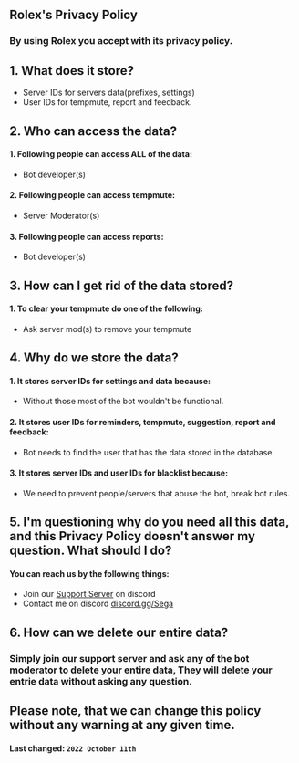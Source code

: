 ## **Rolex's Privacy Policy**
### By using Rolex you accept with its privacy policy.

## 1. What does it store?

 - Server IDs for servers data(prefixes, settings)
 - User IDs for tempmute, report and feedback.

## 2. Who can access the data?

 #### 1. Following people can access ALL of the data:
 -  Bot developer(s)

#### 2. Following people can access tempmute:
- Server Moderator(s)

#### 3. Following people can access reports:
- Bot developer(s)

## 3. How can I get rid of the data stored? 

#### 1. To clear your tempmute do one of the following:
- Ask server mod(s) to remove your tempmute


## 4. Why do we store the data?

#### 1. It stores server IDs for settings and data because:
- Without those most of the bot wouldn't be functional.

#### 2. It stores user IDs for reminders, tempmute, suggestion, report and feedback:
- Bot needs to find the user that has the data stored in the database.

#### 3. It stores server IDs and user IDs for blacklist because:
- We need to prevent people/servers that abuse the bot, break bot rules.


## 5. I'm questioning why do you need all this data, and this Privacy Policy doesn't answer my question. What should I do?

#### You can reach us by the following things:
- Join our [Support Server](https://discord.gg/3txNVM6fNw) on discord
- Contact me on discord [discord.gg/Sega](https://discord.gg/3txNVM6fNw)

## 6. How can we delete our entire data?

### Simply join our support server and ask any of the bot moderator to delete your entire data, They will delete your entrie data without asking any question.


## Please note, that we can change this policy without any warning at any given time.
#### **Last changed:**  `2022 October 11th`
